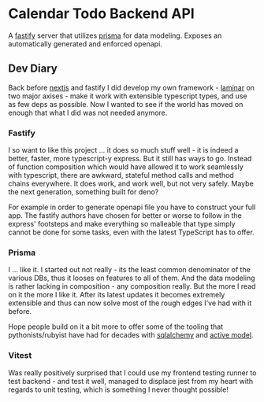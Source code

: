 # Calendar Todo Backend API

A [fastify](https://fastify.dev) server that utilizes [prisma](https://prisma.io) for data modeling. Exposes an automatically generated and enforced openapi.

## Dev Diary

Back before [nextjs](http://nextjs.org) and fastify I did develop my own framework - [laminar](http://github.com/ivank/laminar) on two major axises - make it work with extensible typescript types, and use as few deps as possible. Now I wanted to see if the world has moved on enough that what I did was not needed anymore.

### Fastify

I so want to like this project ... it does so much stuff well - it is indeed a better, faster, more typescript-y express. But it still has ways to go. Instead of function composition which would have allowed it to work seamlessly with typescript, there are awkward, stateful method calls and method chains everywhere. It does work, and work well, but not very safely. Maybe the next generation, something built for deno?

For example in order to generate openapi file you have to construct your full app. The fastify authors have chosen for better or worse to follow in the express' footsteps and make everything so malleable that type simply cannot be done for some tasks, even with the latest TypeScript has to offer.

### Prisma

I ... like it. I started out not really - its the least common denominator of the various DBs, thus it looses on features to all of them. And the data modeling is rather lacking in composition - any composition really. But the more I read on it the more I like it. After its latest updates it becomes extremely extensible and thus can now solve most of the rough edges I've had with it before.

Hope people build on it a bit more to offer some of the tooling that pythonists/rubyist have had for decades with [sqlalchemy](https://www.sqlalchemy.org) and [active model](https://guides.rubyonrails.org/active_model_basics.html).

### Vitest

Was really positively surprised that I could use my frontend testing runner to test backend - and test it well, managed to displace jest from my heart with regards to unit testing, which is something I never thought possible!
